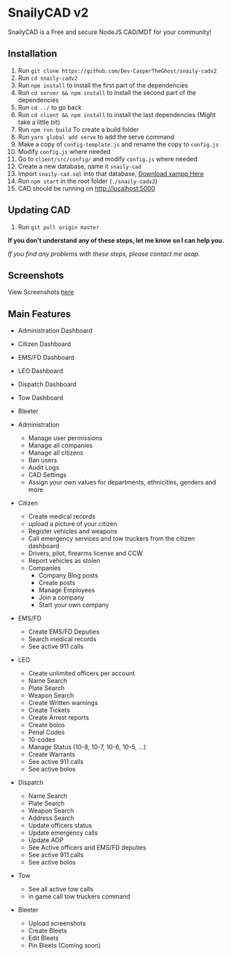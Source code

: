 # SnailyCAD v2

SnailyCAD is a Free and secure NodeJS CAD/MDT for your community!

## Installation

1. Run `git clone https://github.com/Dev-CasperTheGhost/snaily-cadv2`
2. Run `cd snaily-cadv2`
3. Run `npm install` to install the first part of the dependencies
4. Run `cd server && npm install` to install the second part of the dependencies
5. Run `cd ../` to go back
6. Run `cd client && npm install` to install the last dependencies (Might take a little bit)
7. Run `npm run build` To create a build folder
8. Run `yarn global add serve` to add the serve command
9. Make a copy of `config-template.js` and rename the copy to `config.js`
10. Modify `config.js` where needed
11. Go to `client/src/config/` and modify `config.js` where needed
12. Create a new database, name it `snaily-cad`
13. Import `snaily-cad.sql` into that database, [Download xampp Here](https://www.apachefriends.org)
14. Run `npm start` in the root folder (`./snaily-cadv2`)
15. CAD should be running on [http://localhost:5000](http://localhost:5000)

## Updating CAD

1. Run `git pull origin master`

**If you don't understand any of these steps, let me know so I can help you.**

_If you find any problems with these steps, please contact me asap._

## Screenshots

View Screenshots [here](https://)

## Main Features

- Administration Dashboard
- Citizen Dashboard
- EMS/FD Dashboard
- LEO Dashboard
- Dispatch Dashboard
- Tow Dashboard
- Bleeter

- Administration

  - Manage user permissions
  - Manage all companies
  - Manage all citizens
  - Ban users
  - Audit Logs
  - CAD Settings
  - Assign your own values for departments, ethnicities, genders and more

- Citizen

  - Create medical records
  - upload a picture of your citizen
  - Register vehicles and weapons
  - Call emergency services and tow truckers from the citizen dashboard
  - Drivers, pilot, firearms license and CCW
  - Report vehicles as stolen
  - Companies
    - Company Blog posts
    - Create posts
    - Manage Employees
    - Join a company
    - Start your own company

- EMS/FD

  - Create EMS/FD Deputies
  - Search medical records
  - See active 911 calls

- LEO

  - Create unlimited officers per account
  - Name Search
  - Plate Search
  - Weapon Search
  - Create Written warnings
  - Create Tickets
  - Create Arrest reports
  - Create bolos
  - Penal Codes
  - 10-codes
  - Manage Status (10-8, 10-7, 10-6, 10-5, ...)
  - Create Warrants
  - See active 911 calls
  - See active bolos

- Dispatch

  - Name Search
  - Plate Search
  - Weapon Search
  - Address Search
  - Update officers status
  - Update emergency calls
  - Update AOP
  - See Active officers and EMS/FD deputies
  - See active 911 calls
  - See active bolos

- Tow

  - See all active tow calls
  - in game call tow truckers command

- Bleeter

  - Upload screenshots
  - Create Bleets
  - Edit Bleets
  - Pin Bleets (Coming soon)

